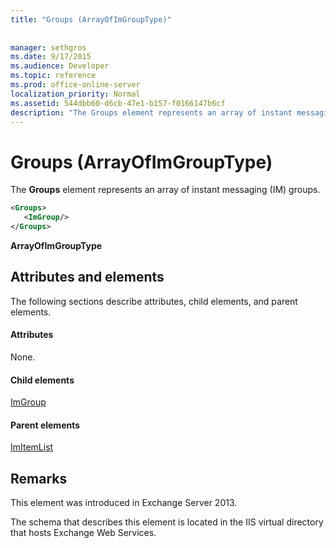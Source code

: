 ```yaml
---
title: "Groups (ArrayOfImGroupType)"
 
 
manager: sethgros
ms.date: 9/17/2015
ms.audience: Developer
ms.topic: reference
ms.prod: office-online-server
localization_priority: Normal
ms.assetid: 544dbb60-d6cb-47e1-b157-f0166147b6cf
description: "The Groups element represents an array of instant messaging (IM) groups."
---
```


# Groups (ArrayOfImGroupType)

The **Groups** element represents an array of instant messaging (IM) groups. 
  
```XML
<Groups>
   <ImGroup/>
</Groups>
```

 **ArrayOfImGroupType**
## Attributes and elements

The following sections describe attributes, child elements, and parent elements.
  
#### Attributes

None.
  
#### Child elements

[ImGroup](imgroup.md)
  
#### Parent elements

[ImItemList](imitemlist.md)
  
## Remarks

This element was introduced in Exchange Server 2013.
  
The schema that describes this element is located in the IIS virtual directory that hosts Exchange Web Services.
  

